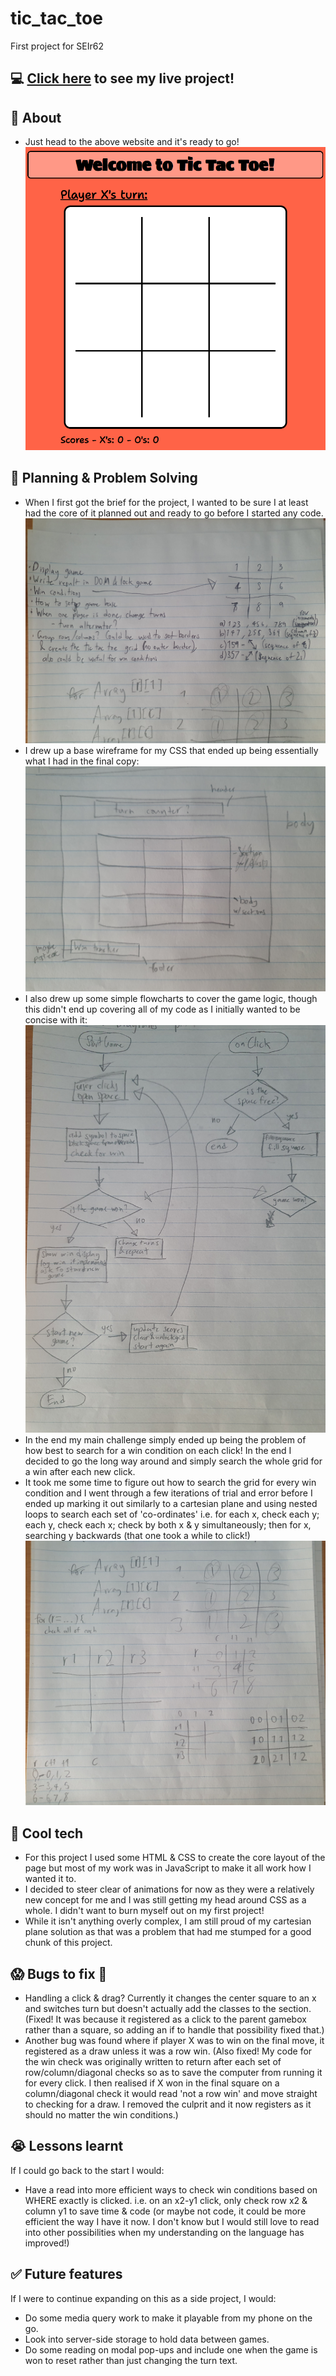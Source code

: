 # tic_tac_toe
First project for SEIr62
## :computer: [Click here](https://kaipeps.github.io/tic_tac_toe/) to see my live project!
## :page_facing_up: About
- Just head to the above website and it's ready to go!
![screenshot](./image_assets/final_screenshot.png)
## :pencil: Planning & Problem Solving
- When I first got the brief for the project, I wanted to be sure I at least had the core of it planned out and ready to go before I started any code.
![planning](./image_assets/original_planning.jpg)
- I drew up a base wireframe for my CSS that ended up being essentially what I had in the final copy:
![wireframing](./image_assets/wireframing.jpg)
- I also drew up some simple flowcharts to cover the game logic, though this didn't end up covering all of my code as I initially wanted to be concise with it:
![flowcharting](./image_assets/flowcharting.jpg)
- In the end my main challenge simply ended up being the problem of how best to search for a win condition on each click! In the end I decided to go the long way around and simply search the whole grid for a win after each new click.
- It took me some time to figure out how to search the grid for every win condition and I went through a few iterations of trial and error before I ended up marking it out similarly to a cartesian plane and using nested loops to search each set of 'co-ordinates' i.e. for each x, check each y; each y, check each x; check by both x & y simultaneously; then for x, searching y backwards (that one took a while to click!)
![array-trialling](./image_assets/array_trialling.jpg)
## :rocket: Cool tech
- For this project I used some HTML & CSS to create the core layout of the page but most of my work was in JavaScript to make it all work how I wanted it to.
- I decided to steer clear of animations for now as they were a relatively new concept for me and I was still getting my head around CSS as a whole. I didn't want to burn myself out on my first project!
- While it isn't anything overly complex, I am still proud of my cartesian plane solution as that was a problem that had me stumped for a good chunk of this project.
## :scream: Bugs to fix :poop:
- Handling a click & drag? Currently it changes the center square to an x and switches turn but doesn't actually add the classes to the section. (Fixed! It was because it registered as a click to the parent gamebox rather than a square, so adding an if to handle that possibility fixed that.)
- Another bug was found where if player X was to win on the final move, it registered as a draw unless it was a row win. (Also fixed! My code for the win check was originally written to return after each set of row/column/diagonal checks so as to save the computer from running it for every click. I then realised if X won in the final square on a column/diagonal check it would read 'not a row win' and move straight to checking for a draw. I removed the culprit and it now registers as it should no matter the win conditions.)
## :sob: Lessons learnt
If I could go back to the start I would:
- Have a read into more efficient ways to check win conditions based on WHERE exactly is clicked. i.e. on an x2-y1 click, only check row x2 & column y1 to save time & code (or maybe not code, it could be more efficient the way I have it now. I don't know but I would still love to read into other possibilities when my understanding on the language has improved!)
## :white_check_mark: Future features
If I were to continue expanding on this as a side project, I would:
- Do some media query work to make it playable from my phone on the go.
- Look into server-side storage to hold data between games.
- Do some reading on modal pop-ups and include one when the game is won to reset rather than just changing the turn text.